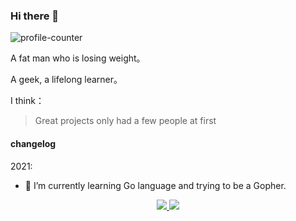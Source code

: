 ### Hi there 👋

![profile-counter](https://profile-counter.glitch.me/wsafight/count.svg)

A fat man who is losing weight。

A geek, a lifelong learner。

I think：

> Great projects only had a few people at first

#### changelog

2021:

- 🌱 I’m currently learning Go language and trying to be a Gopher.
 
<p align="center">
  <a href="https://github.com/wsafight">
    <img src="https://github-readme-stats.vercel.app/api?username=wsafight&show_icons=true" />
  </a>
  <a href="https://github.com/wsafight">
    <img src="https://github-readme-stats.vercel.app/api/top-langs/?username=wsafight&layout=compact&langs_count=9&hide=Component+Pascal" />
  </a>
 </p>
<!--
**wsafight/wsafight** is a ✨ _special_ ✨ repository because its `README.md` (this file) appears on your GitHub profile.



Here are some ideas to get you started:

2021:



- 🔭 I’m currently working on ...
-  ...
- 👯 I’m looking to collaborate on ...
- 🤔 I’m looking for help with ...
- 💬 Ask me about ...
- 📫 How to reach me: ...
- 😄 Pronouns: ...
- ⚡ Fun fact: ...
-->
